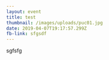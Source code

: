 ```yaml
---
layout: event
title: test
thumbnail: /images/uploads/puc01.jpg
date: 2019-04-07T19:17:57.299Z
fb-link: sfgsdf
---
```

sgfsfg
